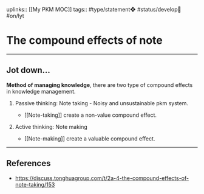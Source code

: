 uplinks:: [[My PKM MOC]]
tags:: #type/statement❖  #status/develop🔧 #on/lyt 

# The compound effects of note
---
## Jot down...
**Method of managing knowledge**, there are two type of compound effects in knowledge management.

1. Passive thinking: Note taking - Noisy and unsustainable pkm system.
	-  [[Note-taking]] create a non-value compound effect.

2. Active thinking: Note making 
	- [[Note-making]] create a valuable compound effect.

---
## References
- https://discuss.tonghuagroup.com/t/2a-4-the-compound-effects-of-note-taking/153
